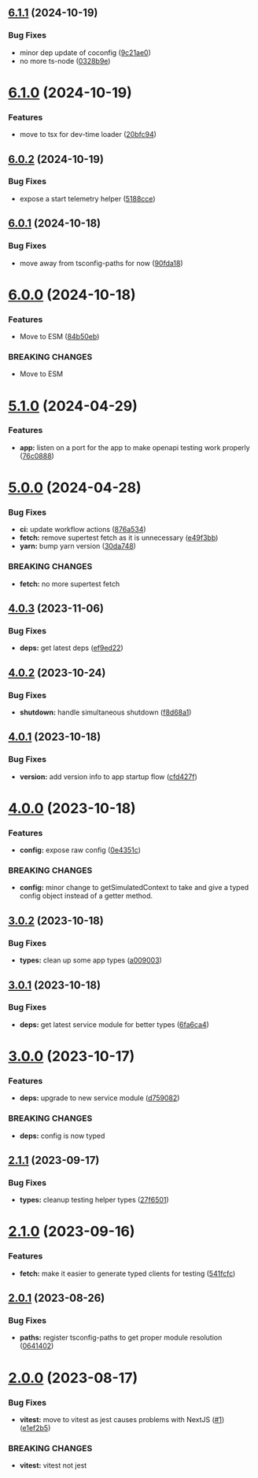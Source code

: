 ## [6.1.1](https://github.com/openapi-typescript-infra/service-tester/compare/v6.1.0...v6.1.1) (2024-10-19)


### Bug Fixes

* minor dep update of coconfig ([9c21ae0](https://github.com/openapi-typescript-infra/service-tester/commit/9c21ae0770928fb3f185676a8e80b566ab1a0861))
* no more ts-node ([0328b9e](https://github.com/openapi-typescript-infra/service-tester/commit/0328b9ee07c5424bc65a259b6732ed0b21062d68))

# [6.1.0](https://github.com/openapi-typescript-infra/service-tester/compare/v6.0.2...v6.1.0) (2024-10-19)


### Features

* move to tsx for dev-time loader ([20bfc94](https://github.com/openapi-typescript-infra/service-tester/commit/20bfc9427bcda991894a0ceaf11ee0cf18442712))

## [6.0.2](https://github.com/openapi-typescript-infra/service-tester/compare/v6.0.1...v6.0.2) (2024-10-19)


### Bug Fixes

* expose a start telemetry helper ([5188cce](https://github.com/openapi-typescript-infra/service-tester/commit/5188cce898091983cf755ae88ecb85389206ce2e))

## [6.0.1](https://github.com/openapi-typescript-infra/service-tester/compare/v6.0.0...v6.0.1) (2024-10-18)


### Bug Fixes

* move away from tsconfig-paths for now ([90fda18](https://github.com/openapi-typescript-infra/service-tester/commit/90fda181f086216b47b5ecf9d4d772e0d2d0c0e3))

# [6.0.0](https://github.com/openapi-typescript-infra/service-tester/compare/v5.1.0...v6.0.0) (2024-10-18)


### Features

* Move to ESM ([84b50eb](https://github.com/openapi-typescript-infra/service-tester/commit/84b50ebafd28baa454b2ba2d6bdf37b48f9e15d0))


### BREAKING CHANGES

* Move to ESM

# [5.1.0](https://github.com/openapi-typescript-infra/service-tester/compare/v5.0.0...v5.1.0) (2024-04-29)


### Features

* **app:** listen on a port for the app to make openapi testing work properly ([76c0888](https://github.com/openapi-typescript-infra/service-tester/commit/76c0888a08aa3f84dbd503e601c71e1aa26632e1))

# [5.0.0](https://github.com/openapi-typescript-infra/service-tester/compare/v4.0.3...v5.0.0) (2024-04-28)


### Bug Fixes

* **ci:** update workflow actions ([876a534](https://github.com/openapi-typescript-infra/service-tester/commit/876a53494256aec421c74ab4cc5a33b0519738f8))
* **fetch:** remove supertest fetch as it is unnecessary ([e49f3bb](https://github.com/openapi-typescript-infra/service-tester/commit/e49f3bba2fc51f8b14c05d1f016eb23e5a22081c))
* **yarn:** bump yarn version ([30da748](https://github.com/openapi-typescript-infra/service-tester/commit/30da748fac232fd69eee2abcf4f5807a5c68bb10))


### BREAKING CHANGES

* **fetch:** no more supertest fetch

## [4.0.3](https://github.com/openapi-typescript-infra/service-tester/compare/v4.0.2...v4.0.3) (2023-11-06)


### Bug Fixes

* **deps:** get latest deps ([ef9ed22](https://github.com/openapi-typescript-infra/service-tester/commit/ef9ed22807100cae9f092f32c099103db116a570))

## [4.0.2](https://github.com/openapi-typescript-infra/service-tester/compare/v4.0.1...v4.0.2) (2023-10-24)


### Bug Fixes

* **shutdown:** handle simultaneous shutdown ([f8d68a1](https://github.com/openapi-typescript-infra/service-tester/commit/f8d68a1c7ca83b32d270309f57b9a3131db13bcf))

## [4.0.1](https://github.com/openapi-typescript-infra/service-tester/compare/v4.0.0...v4.0.1) (2023-10-18)


### Bug Fixes

* **version:** add version info to app startup flow ([cfd427f](https://github.com/openapi-typescript-infra/service-tester/commit/cfd427fc41d54ce70051a43d9688782b49b233a9))

# [4.0.0](https://github.com/openapi-typescript-infra/service-tester/compare/v3.0.2...v4.0.0) (2023-10-18)


### Features

* **config:** expose raw config ([0e4351c](https://github.com/openapi-typescript-infra/service-tester/commit/0e4351ca6473debe8ed0bfbfbea77be856cef1f9))


### BREAKING CHANGES

* **config:** minor change to getSimulatedContext to take and give
a typed config object instead of a getter method.

## [3.0.2](https://github.com/openapi-typescript-infra/service-tester/compare/v3.0.1...v3.0.2) (2023-10-18)


### Bug Fixes

* **types:** clean up some app types ([a009003](https://github.com/openapi-typescript-infra/service-tester/commit/a0090037de4918da167fc9e631889588c9c888a0))

## [3.0.1](https://github.com/openapi-typescript-infra/service-tester/compare/v3.0.0...v3.0.1) (2023-10-18)


### Bug Fixes

* **deps:** get latest service module for better types ([6fa6ca4](https://github.com/openapi-typescript-infra/service-tester/commit/6fa6ca44b366fe55cfaebdd46256c0125591a5f4))

# [3.0.0](https://github.com/openapi-typescript-infra/service-tester/compare/v2.1.1...v3.0.0) (2023-10-17)


### Features

* **deps:** upgrade to new service module ([d759082](https://github.com/openapi-typescript-infra/service-tester/commit/d75908246598f53550788daf26a39ec8949a0717))


### BREAKING CHANGES

* **deps:** config is now typed

## [2.1.1](https://github.com/openapi-typescript-infra/service-tester/compare/v2.1.0...v2.1.1) (2023-09-17)


### Bug Fixes

* **types:** cleanup testing helper types ([27f6501](https://github.com/openapi-typescript-infra/service-tester/commit/27f6501b8d2e402937948f779cd876c93f4623d4))

# [2.1.0](https://github.com/openapi-typescript-infra/service-tester/compare/v2.0.1...v2.1.0) (2023-09-16)


### Features

* **fetch:** make it easier to generate typed clients for testing ([541fcfc](https://github.com/openapi-typescript-infra/service-tester/commit/541fcfc2391751fe7b9b86895b87005110f5250c))

## [2.0.1](https://github.com/openapi-typescript-infra/service-tester/compare/v2.0.0...v2.0.1) (2023-08-26)


### Bug Fixes

* **paths:** register tsconfig-paths to get proper module resolution ([0641402](https://github.com/openapi-typescript-infra/service-tester/commit/0641402754c3d7d7a754b74fb22001c4f30df48a))

# [2.0.0](https://github.com/openapi-typescript-infra/service-tester/compare/v1.0.6...v2.0.0) (2023-08-17)


### Bug Fixes

* **vitest:** move to vitest as jest causes problems with NextJS ([#1](https://github.com/openapi-typescript-infra/service-tester/issues/1)) ([e1ef2b5](https://github.com/openapi-typescript-infra/service-tester/commit/e1ef2b535ea3ef06db587a9b0d47fd7d48ceae34))


### BREAKING CHANGES

* **vitest:** vitest not jest
